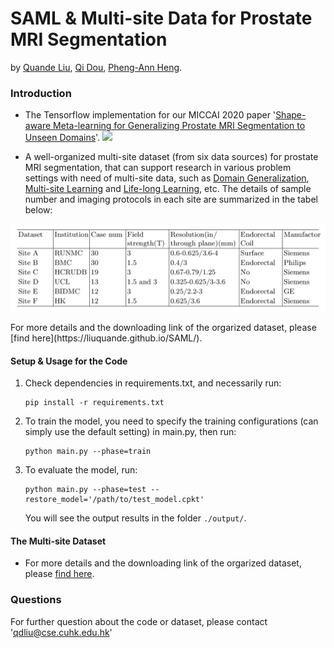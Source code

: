 # SAML & Multi-site Data for Prostate MRI Segmentation
by [Quande Liu](https://github.com/liuquande), [Qi Dou](http://www.cse.cuhk.edu.hk/~qdou/), [Pheng-Ann Heng](http://www.cse.cuhk.edu.hk/~pheng/). 

### Introduction

* The Tensorflow implementation for our MICCAI 2020 paper '[Shape-aware Meta-learning for Generalizing Prostate MRI Segmentation to Unseen Domains](https://github.com/liuquande/SAML)'. 
![](figures/overview.png)

* A well-organized multi-site dataset (from six data sources) for prostate MRI segmentation, that can support research in various problem settings with need of multi-site data, such as [Domain Generalization](https://github.com/amber0309/Domain-generalization), [Multi-site Learning](https://arxiv.org/abs/2002.03366) and [Life-long Learning](https://arxiv.org/abs/1805.10170), etc. The details of sample number and imaging protocols in each site are summarized in the tabel below:

<p align="center">
  <img src="protocol.png"  width="700"/>
</p>
For more details and the downloading link of the orgarized dataset, please [find here](https://liuquande.github.io/SAML/).

#### Setup & Usage for the Code

1. Check dependencies in requirements.txt, and necessarily run:
   ```shell
   pip install -r requirements.txt
   ```
2. To train the model, you need to specify the training configurations (can simply use the default setting) in main.py, then run:
   ```shell
   python main.py --phase=train
   ```

2. To evaluate the model, run:
   ```shell
   python main.py --phase=test --restore_model='/path/to/test_model.cpkt'
   ```
   You will see the output results in the folder `./output/`.

#### The Multi-site Dataset
* For more details and the downloading link of the orgarized dataset, please [find here](https://liuquande.github.io/SAML/).

### Questions

For further question about the code or dataset, please contact 'qdliu@cse.cuhk.edu.hk'
